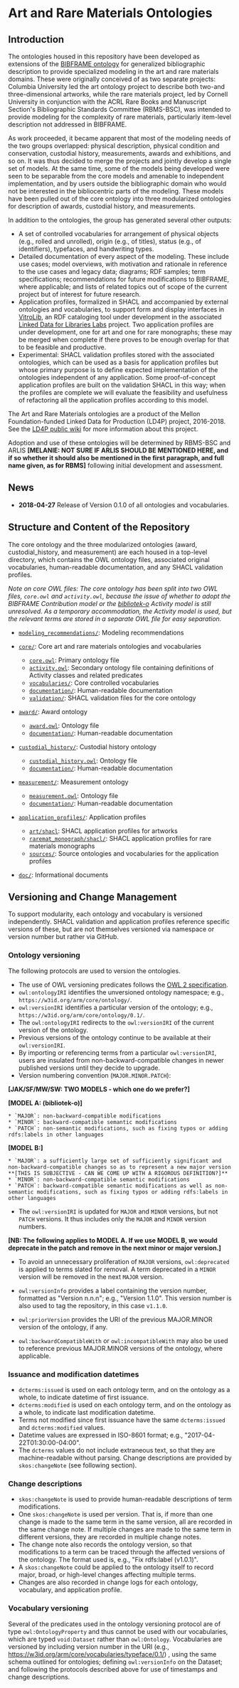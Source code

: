 Art and Rare Materials Ontologies
==========================

Introduction
------------

The ontologies housed in this repository have been developed as extensions of the [BIBFRAME ontology](http://id.loc.gov/ontologies/bibframe/) 
for generalized bibliographic description to provide specialized modeling in the art and rare materials domains. These were originally conceived of as
two separate projects: Columbia University led the art ontology project to describe both two-and three-dimensional artworks, while the rare materials 
project, led by Cornell University in conjunction with the ACRL Rare Books and Manuscript Section's Bibliographic Standards Committee (RBMS-BSC), was
intended to provide modeling for the complexity of rare materials, particularly item-level description not addressed in BIBFRAME. 

As work proceeded, it became apparent that most of the modeling needs of the two groups overlapped: physical description, physical condition and conservation,
custodial history, measurements, awards and exhibitions, and so on. It was thus decided to merge the projects and jointly develop a single set of models. 
At the same time, some of the models being developed were seen to be separable from the core models and amenable to independent implementation, and by users outside the 
bibliographic domain who would not be interested in the bibliocentric parts of the modeling. These models have been pulled out of the core
ontology into three modularized ontologies for description of awards, custodial history, and measurements.

In addition to the ontologies, the group has generated several other outputs:
- A set of controlled vocabularies for arrangement of physical objects (e.g., rolled and unrolled), origin (e.g., of titles), status (e.g., of identifiers), 
typefaces, and handwriting types.
- Detailed documentation of every aspect of the modeling. These include use cases; model overviews, with motivation and rationale
in reference to the use cases and legacy data; diagrams; RDF samples; term specifications; recommendations for future modifications to BIBFRAME, where applicable; 
and lists of related topics out of scope of the current project but of interest for future research.
- Application profiles, formalized in SHACL and accompanied by external ontologies and vocabularies, to support form and display interfaces 
in [VitroLib](https://github.com/ld4l-labs/vitrolib), an RDF cataloging tool under development in the associated 
[Linked Data for Libraries Labs](https://wiki.duraspace.org/pages/viewpage.action?pageId=77447730) project. Two application profiles are under development, one for art and one for rare monographs; these may be merged
when complete if there proves to be enough overlap for that to be feasible and productive.
- Experimental: SHACL validation profiles stored with the associated ontologies, which can be used as a basis for application profiles but whose primary
purpose is to define expected implementation of the ontologies independent of any application. Some proof-of-concept application profiles are built on the validation
SHACL in this way; when the profiles are complete we will evaluate the feasibility and usefulness of refactoring all the application profiles
according to this model.

The Art and Rare Materials ontologies are a product of the Mellon Foundation-funded Linked Data for Production (LD4P) project, 2016-2018. 
See the [LD4P public wiki](https://wiki.duraspace.org/pages/viewpage.action?pageId=74515029) for more information about this project. 

Adoption and use of these ontologies will be determined by RBMS-BSC and ARLIS **[MELANIE: NOT SURE IF ARLIS SHOULD BE MENTIONED HERE, and if so whether
it should also be mentioned in the first paragraph, and full name given, as for RBMS]** following initial development and assessment.

News
-------------

* **2018-04-27** Release of Version 0.1.0 of all ontologies and vocabularies.

Structure and Content of the Repository
--------------

The core ontology and the three modularized ontologies (award, custodial_history, and measurement) are each housed in a top-level directory, which contains the OWL ontology files, 
associated original vocabularies, human-readable documentation, and any SHACL validation profiles. 

_Note on core OWL files: The core ontology has been split into two OWL files, `core.owl` and `activity.owl`, because the issue of whether to adopt the BIBFRAME Contribution model
or the [bibliotek-o](http://bibliotek-o.org) Activity model is still unresolved. As a temporary accommodation, the Activity model is used, but the relevant terms are stored in a separate OWL file
for easy separation._ 

* [`modeling_recommendations/`](modeling_recommendations/): Modeling recommendations

* [`core/`](core/): Core art and rare materials ontologies and vocabularies 
  * [`core.owl`](core/core.owl): Primary ontology file
  * [`activity.owl`](core/activity.owl): Secondary ontology file containing definitions of Activity classes and related predicates
  * [`vocabularies/`](core/vocabularies): Core controlled vocabularies
  * [`documentation/`](core/documentation/): Human-readable documentation
  * [`validation/`](core/validation/): SHACL validation files for the core ontology

* [`award/`](award/): Award ontology 
  * [`award.owl`](award/award.owl): Ontology file
  * [`documentation/`](award/documentation): Human-readable documentation
  
* [`custodial_history/`](custodial_history/): Custodial history ontology 
  * [`custodial_history.owl`](custodial_history/custodial_history.owl): Ontology file
  * [`documentation/`](custodial_history/documentation): Human-readable documentation
  
* [`measurement/`](measurement/): Measurement ontology 
  * [`measurement.owl`](measurement/measurement.owl): Ontology file
  * [`documentation/`](measurement/documentation): Human-readable documentation
  
* [`application_profiles/`](application_profiles/): Application profiles 
  * [`art/shacl`](application_profiles/art/shacl/): SHACL application profiles for artworks
  * [`raremat_monograph/shacl/`](application_profiles/raremat_monograph/shacl/): SHACL application profiles for rare materials monographs
  * [`sources/`](application_profiles/sources/): Source ontologies and vocabularies for the application profiles  
  
* [`doc/`](doc/): Informational documents


Versioning and Change Management
-----------

To support modularity, each ontology and vocabulary is versioned independently. SHACL validation and application profiles reference specific 
versions of these, but are not themselves versioned via namespace or version number but rather via GitHub.


### Ontology versioning

The following protocols are used to version the ontologies. 

* The use of OWL versioning predicates follows the [OWL 2 specification](https://www.w3.org/TR/owl2-syntax/#Ontology_IRI_and_Version_IRI).
* `owl:ontologyIRI` identifies the unversioned ontology namespace; e.g., `https://w3id.org/arm/core/ontology/`.
* `owl:versionIRI` identifies a particular version of the ontology; e.g., `https://w3id.org/arm/core/ontology/0.1/`. 
* The `owl:ontologyIRI` redirects to the `owl:versionIRI` of the current version of the ontology.
* Previous versions of the ontology continue to be available at their `owl:versionIRI`.
* By importing or referencing terms from a particular `owl:versionIRI`, users are insulated from non-backward-compatible changes in newer published versions until they decide to upgrade.
* Version numbering convention (`MAJOR.MINOR.PATCH`):

**[JAK/SF/MW/SW: TWO MODELS - which one do we prefer?]**

**[MODEL A: (bibliotek-o)]**

    * `MAJOR`: non-backward-compatible modifications
    * `MINOR`: backward-compatible semantic modifications
    * `PATCH`: non-semantic modifications, such as fixing typos or adding rdfs:labels in other languages
    
**[MODEL B:]**

    * `MAJOR`: a sufficiently large set of sufficiently significant and non-backward-compatible changes so as to represent a new major version 
    **[THIS IS SUBJECTIVE - CAN WE COME UP WITH A RIGOROUS DEFINITION?]**
    * `MINOR`: non-backward-compatible semantic modifications
    * `PATCH`: backward-compatible semantic modifications as well as non-semantic modifications, such as fixing typos or adding rdfs:labels in other languages
    
* The `owl:versionIRI` is updated for `MAJOR` and `MINOR` versions, but not `PATCH` versions. It thus includes only the `MAJOR` and `MINOR` version numbers.

**[NB: The following applies to MODEL A. If we use MODEL B, we would deprecate in the patch and remove in the next minor or major version.]**

* To avoid an unnecessary proliferation of `MAJOR` versions, `owl:deprecated` is applied to terms slated for removal. A term deprecated in a `MINOR` version will be removed in the next `MAJOR` version. 

* `owl:versionInfo` provides a label containing the version number, formatted as "Version n.n.n"; e.g., "Version 1.1.0". This version number is also used to tag the repository, in this case `v1.1.0`. 
* `owl:priorVersion` provides the URI of the previous MAJOR.MINOR version of the ontology, if any.
* `owl:backwardCompatibleWith` or `owl:incompatibleWith` may also be used to reference previous MAJOR.MINOR versions of the ontology, where applicable.


### Issuance and modification datetimes
* `dcterms:issued` is used on each ontology term, and on the ontology as a whole, to indicate datetime of first issuance.
* `dcterms:modified` is used on each ontology term, and on the ontology as a whole, to indicate last modification datetime. 
* Terms not modified since first issuance have the same `dcterms:issued` and `dcterms:modified` values.
* Datetime values are expressed in ISO-8601 format; e.g., "2017-04-22T01:30:00-04:00".
* The `dcterms` values do not include extraneous text, so that they are machine-readable without parsing. Change descriptions are provided by `skos:changeNote` (see following section).

### Change descriptions
* `skos:changeNote` is used to provide human-readable descriptions of term modifications. 
* One `skos:changeNote` is used per version. That is, if more than one change is made to the same term in the same version, all are recorded in the same change note. If multiple changes are made to the same term in different versions, they are recorded in multiple change notes.
* The change note also records the ontology version, so that modifications to a term can be traced through the affected versions of the ontology. The format used is, e.g., "Fix rdfs:label (v1.0.1)".
* A `skos:changeNote` could be applied to the ontology itself to record major, broad, or high-level changes affecting multiple terms.
* Changes are also recorded in change logs for each ontology, vocabulary, and application profile. 

### Vocabulary versioning

Several of the predicates used in the ontology versioning protocol are of type `owl:OntologyProperty` and thus cannot be used with our vocabularies, which are typed `void:Dataset` rather than
`owl:Ontology`.  Vocabularies are versioned by including version number in the URI (e.g., https://w3id.org/arm/core/vocabularies/typeface/0.1/) , using the same schema outlined for ontologies; defining `owl:versionInfo` on the Dataset; 
and following the protocols described above for use of timestamps and change descriptions. 
